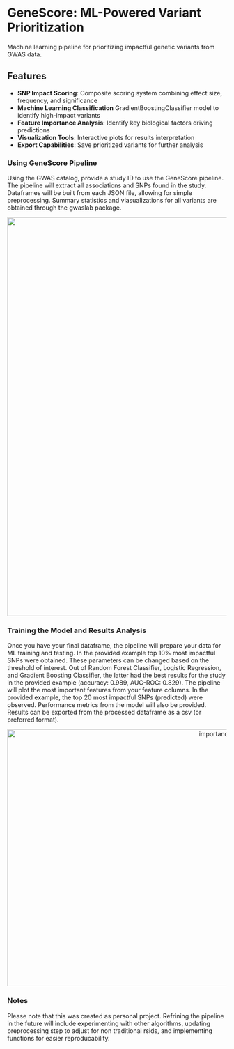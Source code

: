 # GeneScore: ML-Powered Variant Prioritization
Machine learning pipeline for prioritizing impactful genetic variants from GWAS data.


## Features

- **SNP Impact Scoring**: Composite scoring system combining effect size, frequency, and significance
- **Machine Learning Classification** GradientBoostingClassifier model to identify high-impact variants
- **Feature Importance Analysis**: Identify key biological factors driving predictions
- **Visualization Tools**: Interactive plots for results interpretation
- **Export Capabilities**: Save prioritized variants for further analysis

### Using GeneScore Pipeline
Using the GWAS catalog, provide a study ID to use the GeneScore pipeline. The pipeline will extract all associations and SNPs found in the study. Dataframes will be built from each JSON file, allowing for simple preprocessing. Summary statistics and viasualizations for all variants are obtained through the gwaslab package.

<div style="text-align:center"><img src<img width="2466" height="916" alt="gwas_output" src="https://github.com/user-attachments/assets/a3ce8c29-c7c0-4827-b5f5-9b1421aca6d5" /></div>

### Training the Model and Results Analysis 
Once you have your final dataframe, the pipeline will prepare your data for ML training and testing. In the provided example top 10% most impactful SNPs were obtained. These parameters can be changed based on the threshold of interest. Out of Random Forest Classifier, Logistic Regression, and Gradient Boosting Classifier, the latter had the best results for the study in the provided example (accuracy: 0.989, AUC-ROC: 0.829). The pipeline will plot the most important features from your feature columns. In the provided example, the top 20 most impactful SNPs (predicted) were observed. Performance metrics from the model will also be provided. Results can be exported from the processed dataframe as a csv (or preferred format). 

<div style="text-align:center"><img src<img width="989" height="590" alt="importance_output" src="https://github.com/user-attachments/assets/60113c57-1634-4301-a4a3-adcd9691bdf0" /></div>


### Notes
Please note that this was created as personal project. Refrining the pipeline in the future will include experimenting with other algorithms, updating preprocessing step to adjust for non traditional rsids, and implementing functions for easier reproducability. 

